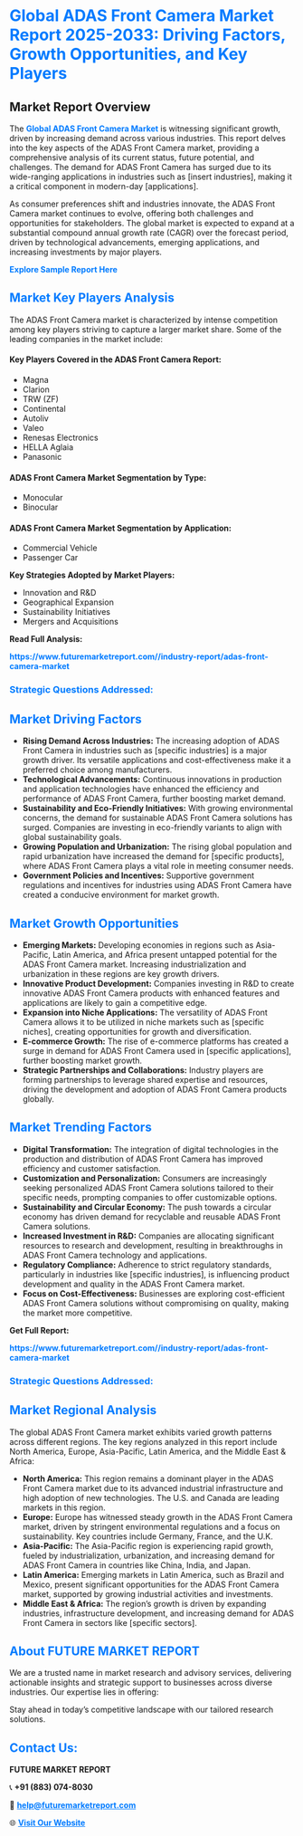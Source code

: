 <h1 style="color: #007BFF;">Global ADAS Front Camera Market Report 2025-2033: Driving Factors, Growth Opportunities, and Key Players</h1>

<section id="overview">
<h2>Market Report Overview</h2>
<p>The <a href="https://www.futuremarketreport.com//industry-report/adas-front-camera-market" style="color: #007BFF; text-decoration: none;"><strong>Global ADAS Front Camera Market</strong></a> is witnessing significant growth, driven by increasing demand across various industries. This report delves into the key aspects of the ADAS Front Camera market, providing a comprehensive analysis of its current status, future potential, and challenges. The demand for ADAS Front Camera has surged due to its wide-ranging applications in industries such as [insert industries], making it a critical component in modern-day [applications].</p>
<p>As consumer preferences shift and industries innovate, the ADAS Front Camera market continues to evolve, offering both challenges and opportunities for stakeholders. The global market is expected to expand at a substantial compound annual growth rate (CAGR) over the forecast period, driven by technological advancements, emerging applications, and increasing investments by major players.</p>
</section>

<section id="overview">
<p><a href="https://www.futuremarketreport.com//request-sample/reportId=47634" style="color: #007BFF; text-decoration: none;"><strong>Explore Sample Report Here</strong></a></p>
</section>

<section id="key-players">
<h2 style="color: #007BFF;">Market Key Players Analysis</h2>
<p>The ADAS Front Camera market is characterized by intense competition among key players striving to capture a larger market share. Some of the leading companies in the market include:</p>
<h4>Key Players Covered in the ADAS Front Camera Report:</h4>
<ul><li>Magna</li><li>Clarion</li><li>TRW (ZF)</li><li>Continental</li><li>Autoliv</li><li>Valeo</li><li>Renesas Electronics</li><li>HELLA Aglaia</li><li>Panasonic</li></ul>
<h4>ADAS Front Camera Market Segmentation by Type:</h4>
<ul><li>Monocular</li><li>Binocular</li></ul>

<h4>ADAS Front Camera Market Segmentation by Application:</h4>
<ul><li>Commercial Vehicle</li><li>Passenger Car</li></ul>
<p><strong>Key Strategies Adopted by Market Players:</strong></p>
<ul>
<li>Innovation and R&D</li>
<li>Geographical Expansion</li>
<li>Sustainability Initiatives</li>
<li>Mergers and Acquisitions</li>
</ul>
</section>

<section>
<p><strong>Read Full Analysis: </strong></p><a href="https://www.futuremarketreport.com//industry-report/adas-front-camera-market" style="color: #007BFF; text-decoration: none;"><strong>https://www.futuremarketreport.com//industry-report/adas-front-camera-market</strong></a>
<h3 style="color: #007BFF;">Strategic Questions Addressed:</h3>
</section>

<section id="driving-factors">
<h2 style="color: #007BFF;">Market Driving Factors</h2>
<ul>
<li><strong>Rising Demand Across Industries:</strong> The increasing adoption of ADAS Front Camera in industries such as [specific industries] is a major growth driver. Its versatile applications and cost-effectiveness make it a preferred choice among manufacturers.</li>
<li><strong>Technological Advancements:</strong> Continuous innovations in production and application technologies have enhanced the efficiency and performance of ADAS Front Camera, further boosting market demand.</li>
<li><strong>Sustainability and Eco-Friendly Initiatives:</strong> With growing environmental concerns, the demand for sustainable ADAS Front Camera solutions has surged. Companies are investing in eco-friendly variants to align with global sustainability goals.</li>
<li><strong>Growing Population and Urbanization:</strong> The rising global population and rapid urbanization have increased the demand for [specific products], where ADAS Front Camera plays a vital role in meeting consumer needs.</li>
<li><strong>Government Policies and Incentives:</strong> Supportive government regulations and incentives for industries using ADAS Front Camera have created a conducive environment for market growth.</li>
</ul>
</section>

<section id="growth-opportunities">
<h2 style="color: #007BFF;">Market Growth Opportunities</h2>
<ul>
<li><strong>Emerging Markets:</strong> Developing economies in regions such as Asia-Pacific, Latin America, and Africa present untapped potential for the ADAS Front Camera market. Increasing industrialization and urbanization in these regions are key growth drivers.</li>
<li><strong>Innovative Product Development:</strong> Companies investing in R&D to create innovative ADAS Front Camera products with enhanced features and applications are likely to gain a competitive edge.</li>
<li><strong>Expansion into Niche Applications:</strong> The versatility of ADAS Front Camera allows it to be utilized in niche markets such as [specific niches], creating opportunities for growth and diversification.</li>
<li><strong>E-commerce Growth:</strong> The rise of e-commerce platforms has created a surge in demand for ADAS Front Camera used in [specific applications], further boosting market growth.</li>
<li><strong>Strategic Partnerships and Collaborations:</strong> Industry players are forming partnerships to leverage shared expertise and resources, driving the development and adoption of ADAS Front Camera products globally.</li>
</ul>
</section>

<section id="trending-factors">
<h2 style="color: #007BFF;">Market Trending Factors</h2>
<ul>
<li><strong>Digital Transformation:</strong> The integration of digital technologies in the production and distribution of ADAS Front Camera has improved efficiency and customer satisfaction.</li>
<li><strong>Customization and Personalization:</strong> Consumers are increasingly seeking personalized ADAS Front Camera solutions tailored to their specific needs, prompting companies to offer customizable options.</li>
<li><strong>Sustainability and Circular Economy:</strong> The push towards a circular economy has driven demand for recyclable and reusable ADAS Front Camera solutions.</li>
<li><strong>Increased Investment in R&D:</strong> Companies are allocating significant resources to research and development, resulting in breakthroughs in ADAS Front Camera technology and applications.</li>
<li><strong>Regulatory Compliance:</strong> Adherence to strict regulatory standards, particularly in industries like [specific industries], is influencing product development and quality in the ADAS Front Camera market.</li>
<li><strong>Focus on Cost-Effectiveness:</strong> Businesses are exploring cost-efficient ADAS Front Camera solutions without compromising on quality, making the market more competitive.</li>
</ul>
</section>

<section>
<p><strong>Get Full Report: </strong></p><a href="https://www.futuremarketreport.com//industry-report/adas-front-camera-market" style="color: #007BFF; text-decoration: none;"><strong>https://www.futuremarketreport.com//industry-report/adas-front-camera-market</strong></a>
<h3 style="color: #007BFF;">Strategic Questions Addressed:</h3>
</section>


<section id="regional-analysis">
<h2 style="color: #007BFF;">Market Regional Analysis</h2>
<p>The global ADAS Front Camera market exhibits varied growth patterns across different regions. The key regions analyzed in this report include North America, Europe, Asia-Pacific, Latin America, and the Middle East & Africa:</p>
<ul>
<li><strong>North America:</strong> This region remains a dominant player in the ADAS Front Camera market due to its advanced industrial infrastructure and high adoption of new technologies. The U.S. and Canada are leading markets in this region.</li>
<li><strong>Europe:</strong> Europe has witnessed steady growth in the ADAS Front Camera market, driven by stringent environmental regulations and a focus on sustainability. Key countries include Germany, France, and the U.K.</li>
<li><strong>Asia-Pacific:</strong> The Asia-Pacific region is experiencing rapid growth, fueled by industrialization, urbanization, and increasing demand for ADAS Front Camera in countries like China, India, and Japan.</li>
<li><strong>Latin America:</strong> Emerging markets in Latin America, such as Brazil and Mexico, present significant opportunities for the ADAS Front Camera market, supported by growing industrial activities and investments.</li>
<li><strong>Middle East & Africa:</strong> The region’s growth is driven by expanding industries, infrastructure development, and increasing demand for ADAS Front Camera in sectors like [specific sectors].</li>
</ul>
</section>

<footer>
<h2 style="color: #007BFF;">About FUTURE MARKET REPORT</h2>
<p>We are a trusted name in market research and advisory services, delivering actionable insights and strategic support to businesses across diverse industries. Our expertise lies in offering:</p>

<p>Stay ahead in today’s competitive landscape with our tailored research solutions.</p>

<h2 style="color: #007BFF;">Contact Us:</h2>
<p><strong>FUTURE MARKET REPORT</strong></p>
<p>📞 <strong>+91 (883) 074-8030</strong></p>
<p>📧 <strong><a href="mailto:help@futuremarketreport.com" style="color: #007BFF;">help@futuremarketreport.com</a></strong></p>
<p>🌐 <strong><a href="https://www.futuremarketreport.com/" style="color: #007BFF;">Visit Our Website</a></strong></p>
</footer>